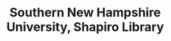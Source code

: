 ---
layout: repo
title: "Southern New Hampshire University, Shapiro Library"
id: 5892
permalink: repos/5892/
---